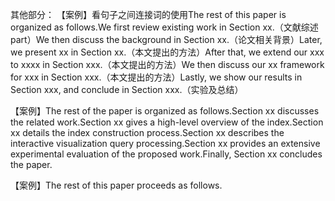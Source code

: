 其他部分：
【案例】看句子之间连接词的使用The rest of this paper is organized as follows.We first review existing work in Section xx.（文献综述part）We then discuss the background in Section xx.（论文相关背景）Later, we present xx in Section xx.（本文提出的方法）After that, we extend our xxx to xxxx in Section xxx.（本文提出的方法）We then discuss our xx framework for xxx in Section xxx.（本文提出的方法）Lastly, we show our results in Section xxx, and conclude in Section xxx.（实验及总结）

【案例】The rest of the paper is organized as follows.Section xx discusses the related work.Section xx gives a high-level overview of the index.Section xx details the index construction process.Section xx describes the interactive visualization query processing.Section xx provides an extensive experimental evaluation of the proposed work.Finally, Section xx concludes the paper.

【案例】The rest of this paper proceeds as follows.

